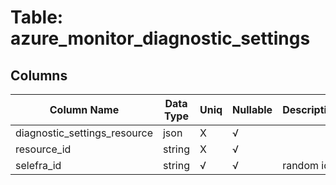 # Table: azure_monitor_diagnostic_settings

## Columns 

|  Column Name   |  Data Type  | Uniq | Nullable | Description | 
|  ----  | ----  | ----  | ----  | ---- | 
| diagnostic_settings_resource | json | X | √ |  | 
| resource_id | string | X | √ |  | 
| selefra_id | string | √ | √ | random id | 


